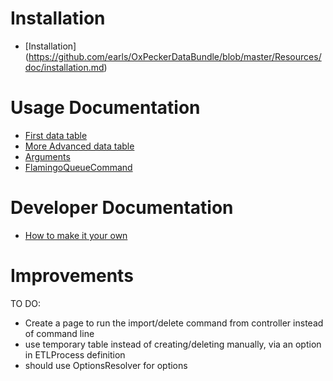 Installation
============

* [Installation] (https://github.com/earls/OxPeckerDataBundle/blob/master/Resources/doc/installation.md)

Usage Documentation
===================

* [First data table](https://github.com/earls/OxPeckerDataBundle/blob/master/Resources/doc/simpleConfig.md)
* [More Advanced data table](https://github.com/earls/OxPeckerDataBundle/blob/master/Resources/doc/advancedConfig.md)
* [Arguments](https://github.com/earls/OxPeckerDataBundle/blob/master/Resources/doc/arguments.md)
* [FlamingoQueueCommand](https://github.com/earls/OxPeckerDataBundle/blob/master/Resources/doc/flamingo.md)

Developer Documentation
=======================

* [How to make it your own](https://github.com/earls/OxPeckerDataBundle/blob/master/Resources/doc/dev.md)

Improvements
============

TO DO:
- Create a page to run the import/delete command from controller instead of command line
- use temporary table instead of creating/deleting manually, via an option in ETLProcess definition
- should use OptionsResolver for options
